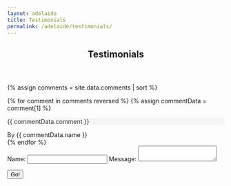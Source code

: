 ```yaml
---
layout: adelaide
title: Testimonials
permalink: /adelaide/testimonials/
---
```



<div id="main-content" class="main-content testimonial_layout">
	<div class="testimonial_internal_wrapper">
		<!-- <div id="primary" class="content-area testimonial_layout_left">
			Testing left Widget
		</div> -->
		<div id="primary" class="content-area testimonial_layout_right">
			<div id="content" class="site-content" role="main">
							<article id="post-523" class="post-523 page type-page status-publish hentry">
								<header class="entry-header">
									<h1 class="entry-title">Testimonials</h1>
								</header><!-- .entry-header -->
								<div class="entry-content">
									<p><div id="ttshowcase_0"><!-- Custom Styles for Grid Layout of Testimonials Showcase --><style type="text/css" scoped>#ttshowcase_0 .tt_theme_speech .ttshowcase_rl_quote_sided .ttshowcase_rl_quote, 
			         	#ttshowcase_0 .tt_theme_speech .ttshowcase_rl_quote_block .ttshowcase_rl_quote, 
			         	#ttshowcase_0 .tt_theme_speech .ttshowcase_rl_quote_sided .ttshowcase_rl_quote a, 
	         			#ttshowcase_0 .tt_theme_speech .ttshowcase_rl_quote_block .ttshowcase_rl_quote a
			    			{
								background:#f5f5f5;
								color:#333333;
							}#ttshowcase_0 .tt_theme_speech .ttshowcase_rl_quote_block .ttshowcase_rl_quote:after,
							#ttshowcase_0 .tt_theme_speech .tt_quote_info-below .ttshowcase_rl_quote:after,
							#ttshowcase_0 .tt_theme_speech .tt_quote_info-above .ttshowcase_rl_quote:after
							 {
								border-color: #f5f5f5 transparent;
							}#ttshowcase_0 .tt_theme_speech .ttshowcase_rl_quote_sided .ttshowcase_rl_quote:after {
								border-color: transparent #f5f5f5;
							}#ttshowcase_0 .tt_theme_speech .tt_info-left,
							#ttshowcase_0 .tt_theme_speech .tt_info-right
							 {
								width: 20px;
							}</style>
							
<div class="ttshowcase_wrap tt_theme_speech">

{% assign comments = site.data.comments | sort %}

{% for comment in comments reversed %}
  {% assign commentData = comment[1] %}
    <div>
	<div class="ttshowcase_rl_box tt_1cl tt_text_left " id="tt492" ><div class="ttshowcase_rl_breed"><div class="ttshowcase_rl_aditional_info cstm-txt tt_table_cell_right"></div><div class="tt_quote_info-below ttshowcase_rl_quote_block" ><div class="ttshowcase_rl_quote"><p>{{ commentData.comment }}</p>
</div></div><div class="ttshowcase_rl_info_wrap tt_info-below"></div><div class="ttshowcase_rl_title reviewer">By {{ commentData.name }}</div></div></div>
{% endfor %}


<div class="ttshowcase_rl_box tt_1cl tt_text_left " id="tt492" ><div class="ttshowcase_rl_breed"><div class="ttshowcase_rl_aditional_info cstm-txt tt_table_cell_right">
<form method="POST" action="https://api.staticman.net/v2/entry/zmartell/bchurrasco-site/master/comments">
  <input name="options[redirect]" type="hidden" value="https://bchurrasco.com.au/adelaide/testimonials">
  <input name="options[slug]" type="hidden" value="{{ page.slug }}">
  <label>Name: <input name="fields[name]" type="text"></label>
  <label>Message: <textarea name="fields[comment]"></textarea></label>
  
  <button type="submit">Go!</button>
</form></div></div></div>
